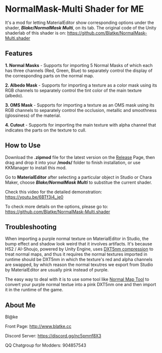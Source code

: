 # NormalMask-Multi Shader for ME
It's a mod for letting MaterialEditor show corresponding options under the shader, _**Blake/NormalMask Multi**_, on its tab.
The original code of the Unity shaderlab of this shader is on: https://github.com/Blatke/NormalMask-Multi.shader

## Features
**1. Normal Masks** - Supports for importing 5 Normal Masks of which each has three channels (Red, Green, Blue) to separately control the display of the corresponding parts on the normal map. 

**2. Albedo Mask** - Supports for importing a texture as a color mask using its RGB channels to separately control the tint color of the main texture (albedo).

**3. OMS Mask** - Supports for importing a texture as an OMS mask using its RGB channels to separately control the occlusion, metallic and smoothness (glossiness) of the material.

**4. Cutout** - Supports for importing the main texture with alpha channel that indicates the parts on the texture to cull.

## How to Use
Download the **.zipmod** file for the latest version on the [Release](https://github.com/Blatke/NormalMask-Multi-Shader-for-ME/releases) Page, then drag and drop it into your **/mods/** folder to finish installation, or use KKManager to install this mod.

Go to **MaterialEditor** after selecting a particular object in Studio or Chara Maker, choose  _**Blake/NormalMask Multi**_ to substitue the current shader.

Check this video for the detailed demonstration: https://youtu.be/6BTf3i4_je0

To check more details on the options, please go to: https://github.com/Blatke/NormalMask-Multi.shader

## Troubleshooting
When importing a purple normal texture on MaterialEditor in Studio, the bump effect and shadow look weird that it involves artifacts. It's because HS2 / AI-Shoujo, powered by Unity Engine, uses [DXT5nm compression](http://wiki.polycount.com/wiki/Normal_Map_Compression) to treat normal maps, and thus it requires the normal textures imported in runtime should be DXT5nm in which the texture's red and alpha channels are swapped, by which reason the normal texutres we export from Studio by MaterialEditor are usually pink instead of purple. 

The easy way to deal with it is to use some tool like [Normal Map Tool](https://www.patreon.com/posts/99107961) to convert your purple normal textue into a pink DXT5nm one and then import it in the runtime of the game.

## About Me
Bl@ke

Front Page: http://www.blatke.cc

Discord Server: https://discord.gg/nc5pmnf8X3

QQ Chatgroup for Modders: 904857543
